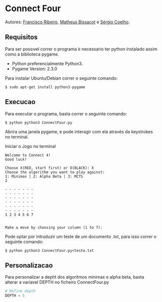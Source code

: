 # Connect Four
Autores: [Francisco Ribeiro](https://github.com/franciscoribeiro2003), [Matheus Bissacot](https://github.com/MatheusBissacot) e [Sérgio Coelho](https://github.com/sergioccoelho).
## Requisitos
Para ser possıvel correr o programa  ́e necessario ter python instalado assim como a biblioteca pygame.
- Python preferencialmente Python3.
- Pygame Version: 2.3.0

Para instalar Ubuntu/Debian correr o seguinte comando:
```shell
$ sudo apt-get install python3-pygame
```

## Execucao
Para executar o programa, basta correr o seguinte comando:
```shell
$ python python3 ConnectFour.py
```

Abrira uma janela pygame, e pode interagir com ela através da keystrokes no terminal.


Iniciar o Jogo no terminal
```
Welcome to Connect 4!
Good luck!

Choose X(RED, start first) or O(BLACK): X
Choose the algorithm you want to play against:
1: Minimax | 2: Alpha Beta | 3: MCTS
2

- - - - - - - 
- - - - - - - 
- - - - - - - 
- - - - - - - 
- - - - - - - 
- - - - - - - 
1 2 3 4 5 6 7


Make a move by choosing your column (1 to 7): 

```

Pode optar por intruduzir um teste de um documento .txt, para isso correr o seguinte comando:
```shell
$ python python3 ConnectFour.py<teste.txt
```

## Personalizacao
Para personalizar a depht dos algoritmos minimax e alpha beta, basta alterar a variavel DEPTH no ficheiro ConnectFour.py
```python
# Define depth
DEPTH = 5
```

